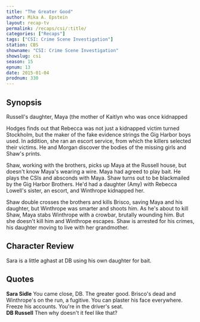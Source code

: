 ```yaml
---
title: "The Greater Good"
author: Mika A. Epstein
layout: recap-tv
permalink: /recaps/csi/:title/
categories: ["Recaps"]
tags: ["CSI: Crime Scene Investigation"]
station: CBS
showname: "CSI: Crime Scene Investigation"
showslug: csi
season: 15  
epnum: 13  
date: 2015-01-04
prodnum: 330  
---
```


## Synopsis

Russell's daughter, Maya (the mother of Kaitlyn who was once kidnapped

Hodges finds out that Rebecca was not just a kidnapped victim turned Stockholm, but the maker of the fake evidence strings the Gig Harbor boys used. In addition, she ran an escort service, from which the killers selected their victims. He and Morgan discover the bodies of the missing girls and Shaw's prints.

Shaw, working with the brothers, picks up Maya at the Russell house, but doesn't know Maya's wearing a wire. Maya had agreed to play bait. He plays the CSIs and absconds with Maya. Shaw turns out to be blackmailed by the Gig Harbor Brothers. He'd had a daughter (Amy) with Rebecca Lowell's sister, an escort, and Winthrope kidnapped her.

Shaw double crosses the brothers and kills Brisco, saving Maya and his daughter, but Winthrope was smarter and shoots him. As he's about to kill Shaw, Maya stabs Winthrope with a crowbar, brutally wounding him. But she doesn't kill him and Winthrope escapes. Shaw is arrested for his crimes, his daughter moving to live with her grandmother.

## Character Review

Sara is a little aghast at DB using his own daughter for bait.

## Quotes

**Sara Sidle** You came close, DB. The greater good. Brisco's dead and Winthrope's on the run, a fugitive. You can plaster his face everywhere. Freeze his accounts. You're in the driver's seat.  
**DB Russell** Then why doesn't it feel like that?
